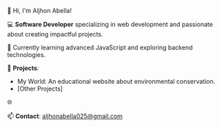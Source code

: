 
👋 Hi, I'm Aljhon Abella!

💻 **Software Developer** specializing in web development and passionate about creating impactful projects.

🌱 Currently learning advanced JavaScript and exploring backend technologies.

🚀 **Projects**:
- My World: An educational website about environmental conservation.
- [Other Projects]

🌐

📫 **Contact**: aljhonabella025@gmail.com

<!---
ALJHONQ/ALJHONQ is a ✨ special ✨ repository because its `README.md` (this file) appears on your GitHub profile.
You can click the Preview link to take a look at your changes.
--->



